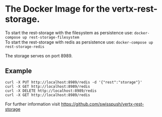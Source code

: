 # The Docker Image for the vertx-rest-storage.

To start the rest-storage with the filesystem as persistence use: `docker-compose up rest-storage-filesystem`<br>
To start the rest-storage with redis as persistence use: `docker-compose up rest-storage-redis`

The storage serves on port 8989.

## Example 
`curl -X PUT http://localhost:8989/redis -d '{"rest":"storage"}'`<br>
`curl -X GET http://localhost:8989/redis`<br>
`curl -X DELETE http://localhost:8989/redis`<br>
`curl -X GET http://localhost:8989/redis`

For further information visit https://github.com/swisspush/vertx-rest-storage
